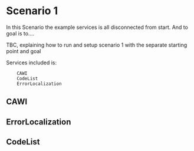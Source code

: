 # Scenario 1

In this Scenario the example services is all disconnected from start. And to goal is to....


TBC, explaining how to run and setup scenario 1 with the separate starting point and goal

Services included is:

        CAWI
        CodeList
        ErrorLocalization

## CAWI

## ErrorLocalization

## CodeList

